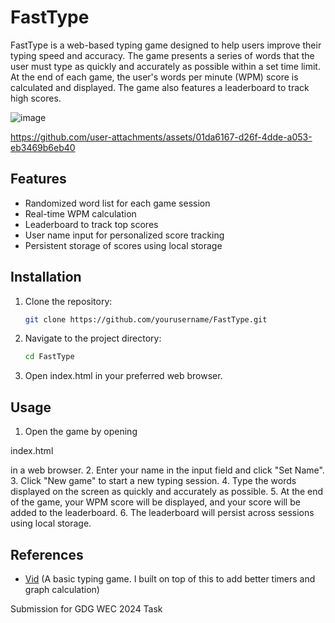 # FastType

FastType is a web-based typing game designed to help users improve their typing speed and accuracy. The game presents a series of words that the user must type as quickly and accurately as possible within a set time limit. At the end of each game, the user's words per minute (WPM) score is calculated and displayed. The game also features a leaderboard to track high scores.

![image](https://github.com/user-attachments/assets/fe2b5933-d332-4bd8-bfbf-c5b9f6ce9980)


https://github.com/user-attachments/assets/01da6167-d26f-4dde-a053-eb3469b6eb40


## Features

- Randomized word list for each game session
- Real-time WPM calculation
- Leaderboard to track top scores
- User name input for personalized score tracking
- Persistent storage of scores using local storage

## Installation

1. Clone the repository:
   ```sh
   git clone https://github.com/yourusername/FastType.git
   ```
2. Navigate to the project directory:
   ```sh
   cd FastType
   ```
3. Open index.html in your preferred web browser.

## Usage

1. Open the game by opening 

index.html

 in a web browser.
2. Enter your name in the input field and click "Set Name".
3. Click "New game" to start a new typing session.
4. Type the words displayed on the screen as quickly and accurately as possible.
5. At the end of the game, your WPM score will be displayed, and your score will be added to the leaderboard.
6. The leaderboard will persist across sessions using local storage.

## References
- [Vid](https://www.youtube.com/watch?v=E_tZH9R_zi8) (A basic typing game. I built on top of this to add better timers and graph calculation)


Submission for GDG WEC 2024 Task
